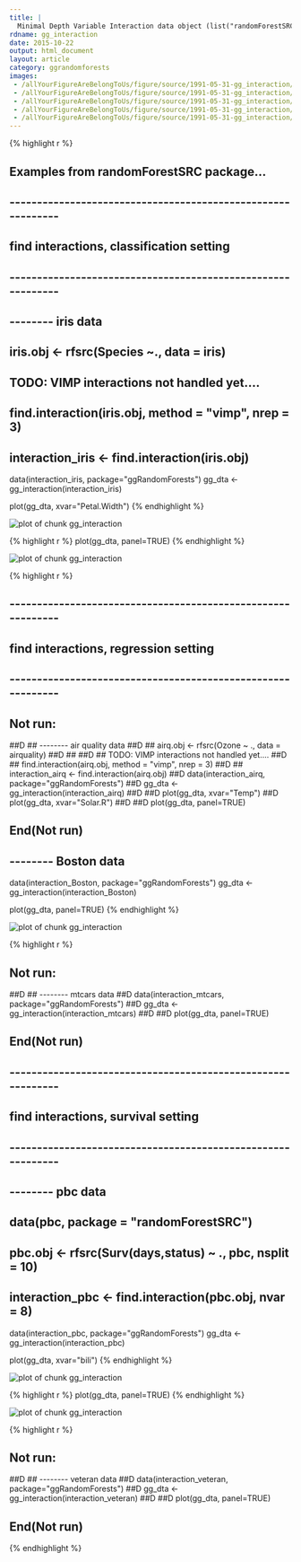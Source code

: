 ```yaml
---
title: |
  Minimal Depth Variable Interaction data object (list("randomForestSRC::find.interaction")).
rdname: gg_interaction
date: 2015-10-22
output: html_document
layout: article
category: ggrandomforests
images:
 - /allYourFigureAreBelongToUs/figure/source/1991-05-31-gg_interaction//gg_interaction-1.png
 - /allYourFigureAreBelongToUs/figure/source/1991-05-31-gg_interaction//gg_interaction-2.png
 - /allYourFigureAreBelongToUs/figure/source/1991-05-31-gg_interaction//gg_interaction-3.png
 - /allYourFigureAreBelongToUs/figure/source/1991-05-31-gg_interaction//gg_interaction-4.png
 - /allYourFigureAreBelongToUs/figure/source/1991-05-31-gg_interaction//gg_interaction-5.png
---
```





{% highlight r %}
## Examples from randomForestSRC package...
## ------------------------------------------------------------
## find interactions, classification setting
## ------------------------------------------------------------
## -------- iris data
## iris.obj <- rfsrc(Species ~., data = iris)
## TODO: VIMP interactions not handled yet....
## find.interaction(iris.obj, method = "vimp", nrep = 3)
## interaction_iris <- find.interaction(iris.obj)
data(interaction_iris, package="ggRandomForests")
gg_dta <- gg_interaction(interaction_iris)

plot(gg_dta, xvar="Petal.Width")
{% endhighlight %}

![plot of chunk gg_interaction](/allYourFigureAreBelongToUs/figure/source/1991-05-31-gg_interaction/gg_interaction-1.png) 

{% highlight r %}
plot(gg_dta, panel=TRUE)
{% endhighlight %}

![plot of chunk gg_interaction](/allYourFigureAreBelongToUs/figure/source/1991-05-31-gg_interaction/gg_interaction-2.png) 

{% highlight r %}
## ------------------------------------------------------------
## find interactions, regression setting
## ------------------------------------------------------------
## Not run: 
##D ## -------- air quality data
##D ## airq.obj <- rfsrc(Ozone ~ ., data = airquality)
##D ##
##D ## TODO: VIMP interactions not handled yet....
##D ## find.interaction(airq.obj, method = "vimp", nrep = 3)
##D ## interaction_airq <- find.interaction(airq.obj)
##D data(interaction_airq, package="ggRandomForests")
##D gg_dta <- gg_interaction(interaction_airq)
##D 
##D plot(gg_dta, xvar="Temp")
##D plot(gg_dta, xvar="Solar.R")
##D 
##D plot(gg_dta, panel=TRUE)
## End(Not run)

## -------- Boston data
data(interaction_Boston, package="ggRandomForests")
gg_dta <- gg_interaction(interaction_Boston)

plot(gg_dta, panel=TRUE)
{% endhighlight %}

![plot of chunk gg_interaction](/allYourFigureAreBelongToUs/figure/source/1991-05-31-gg_interaction/gg_interaction-3.png) 

{% highlight r %}
## Not run: 
##D ## -------- mtcars data
##D data(interaction_mtcars, package="ggRandomForests")
##D gg_dta <- gg_interaction(interaction_mtcars)
##D 
##D plot(gg_dta, panel=TRUE)
## End(Not run)

## ------------------------------------------------------------
## find interactions, survival setting
## ------------------------------------------------------------
## -------- pbc data
## data(pbc, package = "randomForestSRC")
## pbc.obj <- rfsrc(Surv(days,status) ~ ., pbc, nsplit = 10)
## interaction_pbc <- find.interaction(pbc.obj, nvar = 8)
data(interaction_pbc, package="ggRandomForests")
gg_dta <- gg_interaction(interaction_pbc)

plot(gg_dta, xvar="bili")
{% endhighlight %}

![plot of chunk gg_interaction](/allYourFigureAreBelongToUs/figure/source/1991-05-31-gg_interaction/gg_interaction-4.png) 

{% highlight r %}
plot(gg_dta, panel=TRUE)
{% endhighlight %}

![plot of chunk gg_interaction](/allYourFigureAreBelongToUs/figure/source/1991-05-31-gg_interaction/gg_interaction-5.png) 

{% highlight r %}
## Not run: 
##D ## -------- veteran data
##D data(interaction_veteran, package="ggRandomForests")
##D gg_dta <- gg_interaction(interaction_veteran)
##D 
##D plot(gg_dta, panel=TRUE)
## End(Not run)
{% endhighlight %}